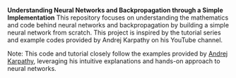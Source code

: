 **Understanding Neural Networks and Backpropagation through a Simple Implementation**
This repository focuses on understanding the mathematics and code behind neural networks and backpropagation by building a simple neural network from scratch. This project is inspired by the tutorial series and example codes provided by Andrej Karpathy on his YouTube channel.

Note: This code and tutorial closely follow the examples provided by [Andrej Karpathy](https://www.youtube.com/@AndrejKarpathy), leveraging his intuitive explanations and hands-on approach to neural networks.
